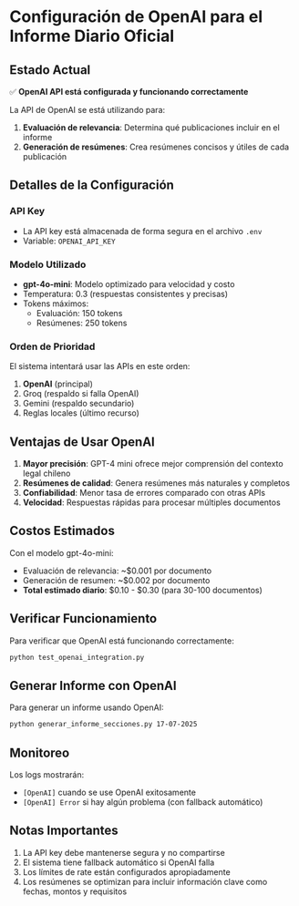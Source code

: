 # Configuración de OpenAI para el Informe Diario Oficial

## Estado Actual

✅ **OpenAI API está configurada y funcionando correctamente**

La API de OpenAI se está utilizando para:
1. **Evaluación de relevancia**: Determina qué publicaciones incluir en el informe
2. **Generación de resúmenes**: Crea resúmenes concisos y útiles de cada publicación

## Detalles de la Configuración

### API Key
- La API key está almacenada de forma segura en el archivo `.env`
- Variable: `OPENAI_API_KEY`

### Modelo Utilizado
- **gpt-4o-mini**: Modelo optimizado para velocidad y costo
- Temperatura: 0.3 (respuestas consistentes y precisas)
- Tokens máximos: 
  - Evaluación: 150 tokens
  - Resúmenes: 250 tokens

### Orden de Prioridad
El sistema intentará usar las APIs en este orden:
1. **OpenAI** (principal)
2. Groq (respaldo si falla OpenAI)
3. Gemini (respaldo secundario)
4. Reglas locales (último recurso)

## Ventajas de Usar OpenAI

1. **Mayor precisión**: GPT-4 mini ofrece mejor comprensión del contexto legal chileno
2. **Resúmenes de calidad**: Genera resúmenes más naturales y completos
3. **Confiabilidad**: Menor tasa de errores comparado con otras APIs
4. **Velocidad**: Respuestas rápidas para procesar múltiples documentos

## Costos Estimados

Con el modelo gpt-4o-mini:
- Evaluación de relevancia: ~$0.001 por documento
- Generación de resumen: ~$0.002 por documento
- **Total estimado diario**: $0.10 - $0.30 (para 30-100 documentos)

## Verificar Funcionamiento

Para verificar que OpenAI está funcionando correctamente:

```bash
python test_openai_integration.py
```

## Generar Informe con OpenAI

Para generar un informe usando OpenAI:

```bash
python generar_informe_secciones.py 17-07-2025
```

## Monitoreo

Los logs mostrarán:
- `[OpenAI]` cuando se use OpenAI exitosamente
- `[OpenAI] Error` si hay algún problema (con fallback automático)

## Notas Importantes

1. La API key debe mantenerse segura y no compartirse
2. El sistema tiene fallback automático si OpenAI falla
3. Los límites de rate están configurados apropiadamente
4. Los resúmenes se optimizan para incluir información clave como fechas, montos y requisitos